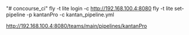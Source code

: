 "# concourse_ci" 
fly -t lite login -c http://192.168.100.4:8080
fly -t lite set-pipeline -p kantanPro -c kantan_pipeline.yml

http://192.168.100.4:8080/teams/main/pipelines/kantanPro


